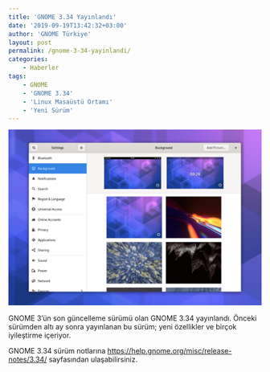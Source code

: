 ```yaml
---
title: 'GNOME 3.34 Yayınlandı'
date: '2019-09-19T13:42:32+03:00'
author: 'GNOME Türkiye'
layout: post
permalink: /gnome-3-34-yayinlandi/
categories:
    - Haberler
tags:
    - GNOME
    - 'GNOME 3.34'
    - 'Linux Masaüstü Ortamı'
    - 'Yeni Sürüm'
---
```


![Arka plan paneli](/media/2023/04/background-panel.png "Arka plan paneli")

GNOME 3’ün son güncelleme sürümü olan GNOME 3.34 yayınlandı. Önceki sürümden altı ay sonra yayınlanan bu sürüm; yeni özellikler ve birçok iyileştirme içeriyor.

GNOME 3.34 sürüm notlarına <https://help.gnome.org/misc/release-notes/3.34/> sayfasından ulaşabilirsiniz.